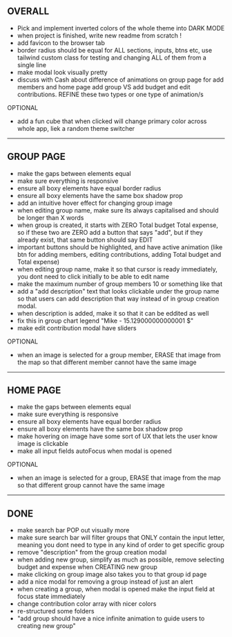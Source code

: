 ## OVERALL

- Pick and implement inverted colors of the whole theme into DARK MODE
- when project is finished, write new readme from scratch !
- add favicon to the browser tab
- border radius should be equal for ALL sections, inputs, btns etc, use tailwind custom class for testing and changing ALL of them from a single line
- make modal look visually pretty
- discuss with Cash about difference of animations on group page for add members and home page add group VS add budget and edit contributions. REFINE these two types or one type of animation/s

OPTIONAL

- add a fun cube that when clicked will change primary color across whole app, liek a random theme switcher

---

## GROUP PAGE

- make the gaps between elements equal
- make sure everything is responsive
- ensure all boxy elements have equal border radius
- ensure all boxy elements have the same box shadow prop
- add an intuitive hover effect for changing group image
- when editing group name, make sure its always capitalised and should be longer than X words
- when group is created, it starts with ZERO Total budget Total expense, so if these two are ZERO add a button that says "add", but if they already exist, that same button should say EDIT
- important buttons should be highlighted, and have active animation (like btn for adding members, editing contributions, adding Total budget and Total expense)
- when editing group name, make it so that cursor is ready immediately, you dont need to click initially to be able to edit name
- make the maximum number of group members 10 or something like that
- add a "add description" text that looks clickable under the group name so that users can add description that way instead of in group creation modal.
- when description is added, make it so that it can be eddited as well
- fix this in group chart legend "Mike - 15.129000000000001 $"
- make edit contribution modal have sliders

OPTIONAL

- when an image is selected for a group member, ERASE that image from the map so that different member cannot have the same image

---

## HOME PAGE

- make the gaps between elements equal
- make sure everything is responsive
- ensure all boxy elements have equal border radius
- ensure all boxy elements have the same box shadow prop
- make hovering on image have some sort of UX that lets the user know image is clickable
- make all input fields autoFocus when modal is opened

OPTIONAL

- when an image is selected for a group, ERASE that image from the map so that different group cannot have the same image

---

## DONE

- make search bar POP out visually more
- make sure search bar will filter groups that ONLY contain the input letter, meaning you dont need to type in any kind of order to get specific group
- remove "description" from the group creation modal
- when adding new group, simplify as much as possible, remove selecting budget and expense when CREATING new group
- make clicking on group image also takes you to that group id page
- add a nice modal for removing a group instead of just an alert
- when creating a group, when modal is opened make the input field at focus state immediately
- change contribution color array with nicer colors
- re-structured some folders
- "add group should have a nice infinite animation to guide users to creating new group"

